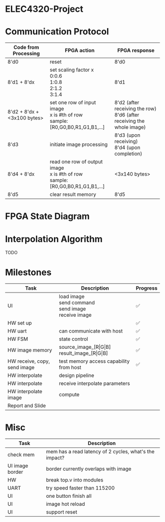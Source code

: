 # ELEC4320-Project

# Communication Protocol
| Code from Processing | FPGA action | FPGA response |
| --- | --- | --- |
| 8'd0 | reset | 8'd0 |
| 8'd1 + 8'dx | set scaling factor x<br>0:0.6<br>1:0.8<br>2:1.2<br>3:1.4 | 8'd1 |
| 8'd2 + 8'dx + <3x100 bytes> | set one row of input image<br>x is #th of row<br>sample: [R0,G0,B0,R1,G1,B1,...] | 8'd2 (after receiving the row)<br>8'd6 (after receiving the whole image) |
| 8'd3 | initiate image processing | 8'd3 (upon receiving)<br> 8'd4 (upon completion) |
| 8'd4 + 8'dx | read one row of output image<br>x is #th of row<br>sample: [R0,G0,B0,R1,G1,B1,...] | <3x140 bytes> |
| 8'd5 | clear result memory | 8'd5 |

# FPGA State Diagram

# Interpolation Algorithm

TODO

# Milestones
| Task | Description | Progress |
| --- | --- | --- |
| UI | load image<br>send command<br>send image<br>receive image | ✅ |
| HW set up | | ✅ |
| HW uart | can communicate with host | ✅ |
| HW FSM | state control | ✅ |
| HW image memory | source_image_[R\|G\|B]<br>result_image_[R\|G\|B] | ✅ |
| HW receive, copy, send image | test memory access capability from host | ✅ | HW interpolate | compute interpolate parameters<br>can use verilog sim | |
| HW interpolate | design pipeline | |
| HW interpolate | receive interpolate parameters | |
| HW interpolate image | compute | |
| Report and Slide | | |

# Misc
| Task | Description |
| --- | --- |
| check mem | mem has a read latency of 2 cycles, what's the impact? |
| UI image border | border currently overlaps with image |
| HW | break top.v into modules |
| UART | try speed faster than 115200 |
| UI | one button finish all |
| UI | image hot reload |
| UI | support reset |